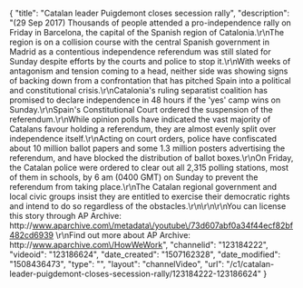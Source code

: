 {
    "title": "Catalan leader Puigdemont closes secession rally",
    "description": "(29 Sep 2017) Thousands of people attended a pro-independence rally on Friday in Barcelona, the capital of the Spanish region of Catalonia.\r\nThe region is on a collision course with the central Spanish government in Madrid as a contentious independence referendum was still slated for Sunday despite efforts by the courts and police to stop it.\r\nWith weeks of antagonism and tension coming to a head, neither side was showing signs of backing down from a confrontation that has pitched Spain into a political and constitutional crisis.\r\nCatalonia's ruling separatist coalition has promised to declare independence in 48 hours if the 'yes' camp wins on Sunday.\r\nSpain's Constitutional Court ordered the suspension of the referendum.\r\nWhile opinion polls have indicated the vast majority of Catalans favour holding a referendum, they are almost evenly split over independence itself.\r\nActing on court orders, police have confiscated about 10 million ballot papers and some 1.3 million posters advertising the referendum, and have blocked the distribution of ballot boxes.\r\nOn Friday, the Catalan police were ordered to clear out all 2,315 polling stations, most of them in schools, by 6 am (0400 GMT) on Sunday to prevent the referendum from taking place.\r\nThe Catalan regional government and local civic groups insist they are entitled to exercise their democratic rights and intend to do so regardless of the obstacles.\r\n\r\n\r\nYou can license this story through AP Archive: http:\/\/www.aparchive.com\/metadata\/youtube\/73d607abf0a34f44ecf82bf482cd6939 \r\nFind out more about AP Archive: http:\/\/www.aparchive.com\/HowWeWork",
    "channelid": "123184222",
    "videoid": "123186624",
    "date_created": "1507162328",
    "date_modified": "1508436473",
    "type": "",
    "layout": "channelVideo",
    "url": "\/c1\/catalan-leader-puigdemont-closes-secession-rally\/123184222-123186624"
}